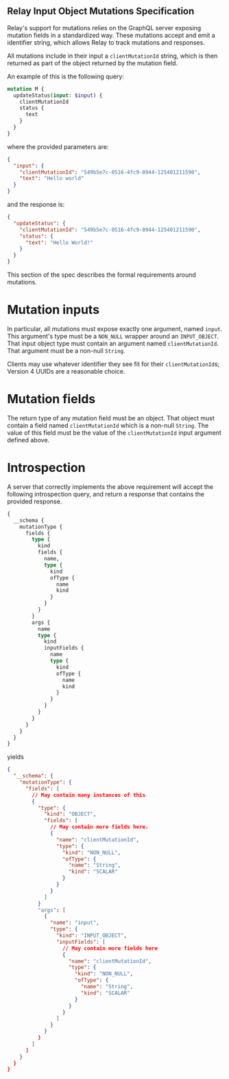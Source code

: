 Relay Input Object Mutations Specification
------------------------------------------

Relay's support for mutations relies on the GraphQL server exposing
mutation fields in a standardized way. These mutations accept and emit a
identifier string, which allows Relay to track mutations and responses.

All mutations include in their input a `clientMutationId` string, which is then
returned as part of the object returned by the mutation field.

An example of this is the following query:

```graphql
mutation M {
  updateStatus(input: $input) {
    clientMutationId
    status {
      text
    }
  }
}
```

where the provided parameters are:

```json
{
  "input": {
    "clientMutationId": "549b5e7c-0516-4fc9-8944-125401211590",
    "text": "Hello world"
  }
}
```

and the response is:

```json
{
  "updateStatus": {
    "clientMutationId": "549b5e7c-0516-4fc9-8944-125401211590",
    "status": {
      "text": "Hello World!"
    }
  }
}
```

This section of the spec describes the formal requirements around mutations.

# Mutation inputs

In particular, all mutations must expose exactly one argument, named `input`.
This argument's type must be a `NON_NULL` wrapper around an `INPUT_OBJECT`. That
input object type must contain an argument named `clientMutationId`. That
argument must be a non-null `String`.

Clients may use whatever identifier they see fit for their `clientMutationId`s;
Version 4 UUIDs are a reasonable choice.

# Mutation fields

The return type of any mutation field must be an object. That object must
contain a field named `clientMutationId` which is a non-null `String`. The
value of this field must be the value of the `clientMutationId` input argument
defined above.

# Introspection

A server that correctly implements the above requirement will accept the
following introspection query, and return a response that contains the
provided response.

```graphql
{
  __schema {
    mutationType {
      fields {
        type {
          kind
          fields {
            name,
            type {
              kind
              ofType {
                name
                kind
              }
            }
          }
        }
        args {
          name
          type {
            kind
            inputFields {
              name
              type {
                kind
                ofType {
                  name
                  kind
                }
              }
            }
          }
        }
      }
    }
  }
}
```

yields 

```json
{
  "__schema": {
    "mutationType": {
      "fields": [
        // May contain many instances of this
        {
          "type": {
            "kind": "OBJECT",
            "fields": [
              // May contain more fields here.
              {
                "name": "clientMutationId",
                "type": {
                  "kind": "NON_NULL",
                  "ofType": {
                    "name": "String",
                    "kind": "SCALAR"
                  }
                }
              }
            ]
          }
          "args": [
            {
              "name": "input",
              "type": {
                "kind": "INPUT_OBJECT",
                "inputFields": [
                  // May contain more fields here
                  {
                    "name": "clientMutationId",
                    "type": {
                      "kind": "NON_NULL",
                      "ofType": {
                        "name": "String",
                        "kind": "SCALAR"
                      }
                    }
                  }
                ]
              }
            }
          }
        ]
      ]
    }
  }
}
```
